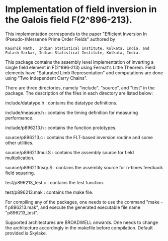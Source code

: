 # Implementation of field inversion in the Galois field F(2^896-213).

This implementation corresponds to the paper "Efficient Inversion In (Pseudo-)Mersenne Prime Order Fields" 
authored by

    Kaushik Nath,  Indian Statistical Institute, Kolkata, India, and   
    Palash Sarkar, Indian Statistical Institute, Kolkata, India.

This package contains the assembly level implementation of inverting a single field element in F(2^896-213) 
using Fermat's Little Theorem. Field elements have "Saturated Limb Representation" and computations are 
done using "Two Independent Carry Chains".

There are three directories, namely "include", "source", and "test" in the package. The description of the 
files in each directory are listed below:

include/datatype.h  	:  contains the datatype definitions.

include/measure.h   	:  contains the timing definition for measuring performance.

include/p896213.h    	:  contains the function prototypes.

source/p896213.c	:  contains the FLT-based inversion routine and some other utilities.

source/p896213mul.S	:  contains the assembly source for field multiplication.

source/p896213nsqr.S	:  contains the assembly source for n-times feedback field squaring.

test/p896213_test.c	:  contains the test function.

test/p896213.mak	:  contains the make file.
    
For compiling any of the packages, one needs to use the command "make -f p896213.mak", and execute the generated 
executable file name "p896213_test".

Supported architectures are BROADWELL onwards. 
One needs to change the architecture accordingly in the makefile before compilation. Default provided is Skylake.
